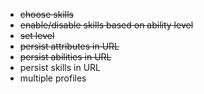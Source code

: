 - ~~choose skills~~
- ~~enable/disable skills based on ability level~~
- ~~set level~~
- ~~persist attributes in URL~~
- ~~persist abilities in URL~~
- persist skills in URL
- multiple profiles